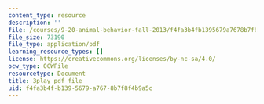 ```yaml
---
content_type: resource
description: ''
file: /courses/9-20-animal-behavior-fall-2013/f4fa3b4fb1395679a7678b7f8f4b9a5c_472248.pdf
file_size: 73190
file_type: application/pdf
learning_resource_types: []
license: https://creativecommons.org/licenses/by-nc-sa/4.0/
ocw_type: OCWFile
resourcetype: Document
title: 3play pdf file
uid: f4fa3b4f-b139-5679-a767-8b7f8f4b9a5c
---
```

